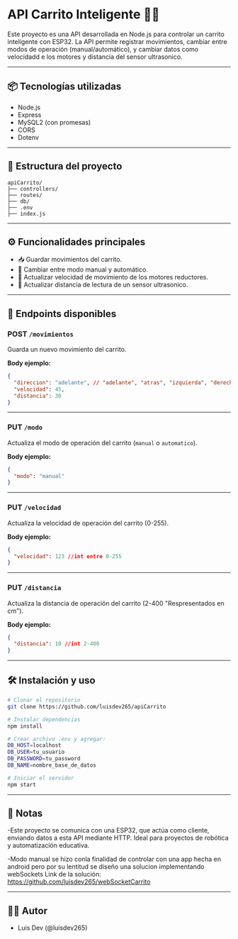 # API Carrito Inteligente 🛒🤖

Este proyecto es una API desarrollada en Node.js para controlar un carrito inteligente con ESP32. La API permite registrar movimientos, cambiar entre modos de operación (manual/automático), y cambiar datos como velocidadd e los motores y distancia del sensor ultrasonico.

---

## 📦 Tecnologías utilizadas

- Node.js
- Express
- MySQL2 (con promesas)
- CORS
- Dotenv

---

## 📁 Estructura del proyecto

```
apiCarrito/
├── controllers/
├── routes/
├── db/
├── .env
├── index.js
```

---

## ⚙️ Funcionalidades principales

- 📥 Guardar movimientos del carrito.
- 🔁 Cambiar entre modo manual y automático.
- 🚀 Actualizar velocidad de movimiento de los motores reductores.
- 📏 Actualizar distancia de lectura de un sensor ultrasonico.

---

## 🔌 Endpoints disponibles

### POST `/movimientos`
Guarda un nuevo movimiento del carrito.

**Body ejemplo:**
```json
{
  "direccion": "adelante", // "adelante", "atras", "izquierda", "derecha" 
  "velocidad": 45,
  "distancia": 30
}
```

---

### PUT `/modo`
Actualiza el modo de operación del carrito (`manual` o `automatico`).

**Body ejemplo:**
```json
{
  "modo": "manual"
}
```
  
  ---

### PUT `/velocidad`
Actualiza la velocidad de operación del carrito (0-255).

**Body ejemplo:**
```json
{
  "velocidad": 123 //int entre 0-255
}
```

---

### PUT `/distancia`
Actualiza la distancia de operación del carrito (2-400 "Respresentados en cm").

**Body ejemplo:**
```json
{
  "distancia": 10 //int 2-400
}
```

---

## 🛠 Instalación y uso

```bash
# Clonar el repositorio
git clone https://github.com/luisdev265/apiCarrito

# Instalar dependencias
npm install

# Crear archivo .env y agregar:
DB_HOST=localhost
DB_USER=tu_usuario
DB_PASSWORD=tu_password
DB_NAME=nombre_base_de_datos

# Iniciar el servidor
npm start
```

---

## 🧠 Notas

-Este proyecto se comunica con una ESP32, que actúa como cliente, enviando datos a esta API mediante HTTP. Ideal para proyectos de robótica y automatización educativa.

-Modo manual se hizo conla finalidad de controlar con una app hecha en android pero por su lentitud se diseño una solucion implementando webSockets Link de la solución: https://github.com/luisdev265/webSocketCarrito

---

## 👨‍💻 Autor

- Luis Dev (@luisdev265)
